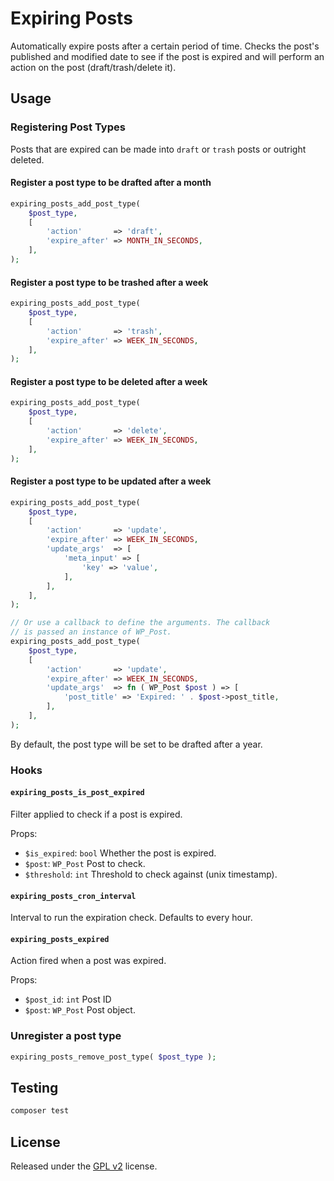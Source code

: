 # Expiring Posts

Automatically expire posts after a certain period of time. Checks the post's
published and modified date to see if the post is expired and will perform an
action on the post (draft/trash/delete it).

## Usage

### Registering Post Types

Posts that are expired can be made into `draft` or `trash` posts or outright
deleted.

#### Register a post type to be drafted after a month

```php
expiring_posts_add_post_type(
	$post_type,
	[
		'action'       => 'draft',
		'expire_after' => MONTH_IN_SECONDS,
	],
);
```

#### Register a post type to be trashed after a week

```php
expiring_posts_add_post_type(
	$post_type,
	[
		'action'       => 'trash',
		'expire_after' => WEEK_IN_SECONDS,
	],
);
```

#### Register a post type to be deleted after a week

```php
expiring_posts_add_post_type(
	$post_type,
	[
		'action'       => 'delete',
		'expire_after' => WEEK_IN_SECONDS,
	],
);
```

#### Register a post type to be updated after a week

```php
expiring_posts_add_post_type(
	$post_type,
	[
		'action'       => 'update',
		'expire_after' => WEEK_IN_SECONDS,
		'update_args'  => [
			'meta_input' => [
				'key' => 'value',
			],
		],
	],
);

// Or use a callback to define the arguments. The callback
// is passed an instance of WP_Post.
expiring_posts_add_post_type(
	$post_type,
	[
		'action'       => 'update',
		'expire_after' => WEEK_IN_SECONDS,
		'update_args'  => fn ( WP_Post $post ) => [
			'post_title' => 'Expired: ' . $post->post_title,
		],
	],
);
```

By default, the post type will be set to be drafted after a year.

### Hooks

#### `expiring_posts_is_post_expired`

Filter applied to check if a post is expired.

Props:

- `$is_expired`: `bool`  Whether the post is expired.
- `$post`: `WP_Post` Post to check.
- `$threshold`: `int`  Threshold to check against (unix timestamp).

#### `expiring_posts_cron_interval`

Interval to run the expiration check. Defaults to every hour.

#### `expiring_posts_expired`

Action fired when a post was expired.

Props:

- `$post_id`: `int` Post ID
- `$post`: `WP_Post` Post object.

### Unregister a post type

```php
expiring_posts_remove_post_type( $post_type );
```

## Testing

```bash
composer test
```

## License

Released under the [GPL
v2](https://www.gnu.org/licenses/old-licenses/gpl-2.0.en.html) license.
